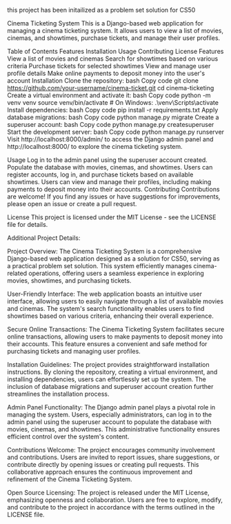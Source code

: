  this project has been initailized as a problem set solution for CS50

Cinema Ticketing System This is a Django-based web application for managing a cinema ticketing system. It allows users to view a list of movies, cinemas, and showtimes, purchase tickets, and manage their user profiles.

Table of Contents Features Installation Usage Contributing License Features View a list of movies and cinemas Search for showtimes based on various criteria Purchase tickets for selected showtimes View and manage user profile details Make online payments to deposit money into the user's account Installation Clone the repository: bash Copy code git clone https://github.com/your-username/cinema-ticket.git cd cinema-ticketing Create a virtual environment and activate it: bash Copy code python -m venv venv source venv/bin/activate # On Windows: .\venv\Scripts\activate Install dependencies: bash Copy code pip install -r requirements.txt Apply database migrations: bash Copy code python manage.py migrate Create a superuser account: bash Copy code python manage.py createsuperuser Start the development server: bash Copy code python manage.py runserver Visit http://localhost:8000/admin/ to access the Django admin panel and http://localhost:8000/ to explore the cinema ticketing system.

Usage Log in to the admin panel using the superuser account created. Populate the database with movies, cinemas, and showtimes. Users can register accounts, log in, and purchase tickets based on available showtimes. Users can view and manage their profiles, including making payments to deposit money into their accounts. Contributing Contributions are welcome! If you find any issues or have suggestions for improvements, please open an issue or create a pull request.

License This project is licensed under the MIT License - see the LICENSE file for details.

Additional Project Details:

Project Overview: The Cinema Ticketing System is a comprehensive Django-based web application designed as a solution for CS50, serving as a practical problem set solution. This system efficiently manages cinema-related operations, offering users a seamless experience in exploring movies, showtimes, and purchasing tickets.

User-Friendly Interface: The web application boasts an intuitive user interface, allowing users to easily navigate through a list of available movies and cinemas. The system's search functionality enables users to find showtimes based on various criteria, enhancing their overall experience.

Secure Online Transactions: The Cinema Ticketing System facilitates secure online transactions, allowing users to make payments to deposit money into their accounts. This feature ensures a convenient and safe method for purchasing tickets and managing user profiles.

Installation Guidelines: The project provides straightforward installation instructions. By cloning the repository, creating a virtual environment, and installing dependencies, users can effortlessly set up the system. The inclusion of database migrations and superuser account creation further streamlines the installation process.

Admin Panel Functionality: The Django admin panel plays a pivotal role in managing the system. Users, especially administrators, can log in to the admin panel using the superuser account to populate the database with movies, cinemas, and showtimes. This administrative functionality ensures efficient control over the system's content.

Contributions Welcome: The project encourages community involvement and contributions. Users are invited to report issues, share suggestions, or contribute directly by opening issues or creating pull requests. This collaborative approach ensures the continuous improvement and refinement of the Cinema Ticketing System.

Open Source Licensing: The project is released under the MIT License, emphasizing openness and collaboration. Users are free to explore, modify, and contribute to the project in accordance with the terms outlined in the LICENSE file.
